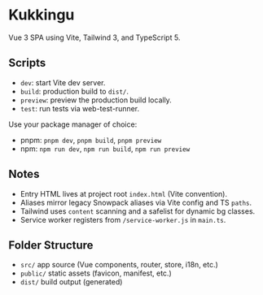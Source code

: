 # Kukkingu

Vue 3 SPA using Vite, Tailwind 3, and TypeScript 5.

## Scripts

- `dev`: start Vite dev server.
- `build`: production build to `dist/`.
- `preview`: preview the production build locally.
- `test`: run tests via web-test-runner.

Use your package manager of choice:

- pnpm: `pnpm dev`, `pnpm build`, `pnpm preview`
- npm: `npm run dev`, `npm run build`, `npm run preview`

## Notes

- Entry HTML lives at project root `index.html` (Vite convention).
- Aliases mirror legacy Snowpack aliases via Vite config and TS `paths`.
- Tailwind uses `content` scanning and a safelist for dynamic bg classes.
- Service worker registers from `/service-worker.js` in `main.ts`.

## Folder Structure

- `src/` app source (Vue components, router, store, i18n, etc.)
- `public/` static assets (favicon, manifest, etc.)
- `dist/` build output (generated)
